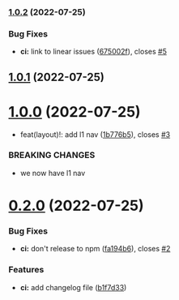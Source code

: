 

### [1.0.2](https://github.com/andrewhampton/release-it-test/compare/1.0.1...1.0.2) (2022-07-25)


### Bug Fixes

* **ci:** link to linear issues ([675002f](https://github.com/andrewhampton/release-it-test/commit/675002f88e74186ba16882a885eb8eafb135c965)), closes [#5](https://github.com/andrewhampton/release-it-test/issues/5)

## [1.0.1](https://github.com/andrewhampton/release-it-test/compare/1.0.0...1.0.1) (2022-07-25)

# [1.0.0](https://github.com/andrewhampton/release-it-test/compare/0.2.0...1.0.0) (2022-07-25)


* feat(layout)!: add l1 nav ([1b776b5](https://github.com/andrewhampton/release-it-test/commit/1b776b5f6ce07168376dc3f74a624eef09c240f1)), closes [#3](https://github.com/andrewhampton/release-it-test/issues/3)


### BREAKING CHANGES

* we now have l1 nav

# [0.2.0](https://github.com/andrewhampton/release-it-test/compare/0.1.1...0.2.0) (2022-07-25)


### Bug Fixes

* **ci:** don't release to npm ([fa194b6](https://github.com/andrewhampton/release-it-test/commit/fa194b685fcce6fe365fcddc6b669e7e2aaf256e)), closes [#2](https://github.com/andrewhampton/release-it-test/issues/2)


### Features

* **ci:** add changelog file ([b1f7d33](https://github.com/andrewhampton/release-it-test/commit/b1f7d33c7d93a569ed5c5e3107f7619f81dfa4d3))